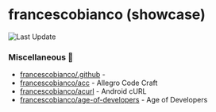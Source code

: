 # francescobianco (showcase)
![Last Update](https://img.shields.io/badge/Last%20Update-2025--05--11%2008%3A22%3A12%20UTC-blue)
###  Miscellaneous :briefcase:
* [francescobianco/.github](https://github.com/francescobianco/.github)  - 
* [francescobianco/acc](https://github.com/francescobianco/acc)  - Allegro Code Craft
* [francescobianco/acurl](https://github.com/francescobianco/acurl)  - Android cURL
* [francescobianco/age-of-developers](https://github.com/francescobianco/age-of-developers)  - Age of Developers
